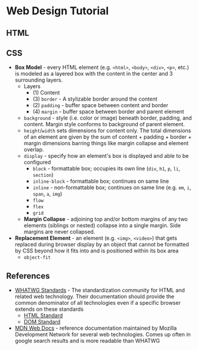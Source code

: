 # Web Design Tutorial
## HTML
## CSS
* **Box Model** - every HTML element (e.g. `<html>`, `<body>`, `<div>`, `<p>`, etc.) is modeled as a layered box with the content in the center and 3 surrounding layers.
    * Layers 
        * (1) Content
        * (3) `border` - A stylizable border around the content 
        * (2) `padding` - buffer space between content and border
        * (4) `margin` - buffer space between border and parent element
    * `background` - style (i.e. color or image) beneath border, padding, and content. Margin style conforms to background of parent element.
    * `height`/`width` sets dimensions for content only. The total dimensions of an element are given by the sum of content + padding + border + margin dimensions barring things like margin collapse and element overlap.
    * `display` - specify how an element's box is displayed and able to be configured
        * `block` - formattable box; occupies its own line (`div`, `h1`, `p`, `li`, `section`)
        * `inline-block` - formattable box; continues on same line
        * `inline` - non-formattable box; continues on same line (e.g. `em`, `i`, `span`, `a`, `img`)
        * `flow`
        * `flex`
        * `grid`
    * **Margin Collapse** - adjoining top and/or bottom margins of any two elements (siblings or nested) collapse into a single margin. Side margins are never collapsed.
* **Replacement Element** - an element (e.g. `<img>`, `<video>`) that gets replaced during browser display by an object that cannot be formatted by CSS beyond how it fits into and is positioned within its box area 
    * `object-fit`

## References
* [WHATWG Standards](https://spec.whatwg.org/) - The standardization community for HTML and related web technology. Their documentation should provide the common denominator of all technologies even if a specific browser extends on these standards
    * [HTML Standard](https://html.spec.whatwg.org/multipage/)
    * [DOM Standard](https://dom.spec.whatwg.org/)
* [MDN Web Docs](https://developer.mozilla.org/en-US/docs/Web) - reference documentation maintained by Mozilla Development Network for several web technologies. Comes up often in google search results and is more readable than WHATWG
